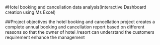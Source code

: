 #Hotel booking and cancellation data analysis(interactive Dashboard creation using Ms Excel)



##Project objectives
the hotel booking and cancellation project creates a complete annual booking and cancellation report based on different reasons
so that the owner of hotel /resort can understand the customers requirement enhance the management

